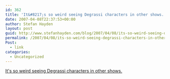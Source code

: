 ```yaml
---
id: 362
title: 'It&#8217;s so weird seeing Degrassi characters in other shows.'
date: 2007-04-08T22:37:53+00:00
author: Stefan Hayden
layout: post
guid: http://www.stefanhayden.com/blog/2007/04/08/its-so-weird-seeing-degrassi-characters-in-other-shows/
permalink: /2007/04/08/its-so-weird-seeing-degrassi-characters-in-other-shows/
Post:
  - link
categories:
  - Uncategorized
---
```

<p><a href="http://www.sho.com/site/tudors/cast.do?cast=kris_holden_reid">It's so weird seeing Degrassi characters in other shows.</a>
</p>
